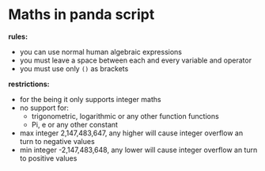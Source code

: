 # Maths in panda script

**rules:**

- you can use normal human algebraic expressions
- you must leave a space between each and every variable and operator
- you must use only `()` as brackets 

**restrictions:**

- for the being it only supports integer maths
- no support for:
	- trigonometric, logarithmic or any other function functions
	- Pi, e or any other constant
- max integer 2,147,483,647, any higher will cause integer overflow an turn to negative values
- min integer -2,147,483,648, any lower will cause integer overflow an turn to positive values